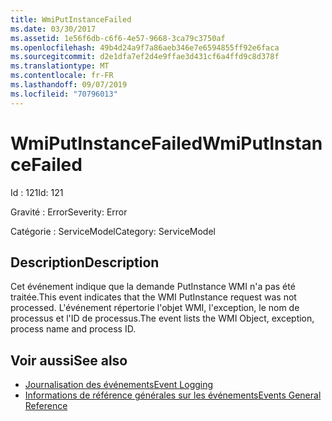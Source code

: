 ```yaml
---
title: WmiPutInstanceFailed
ms.date: 03/30/2017
ms.assetid: 1e56f6db-c6f6-4e57-9668-3ca79c3750af
ms.openlocfilehash: 49b4d24a9f7a86aeb346e7e6594855ff92e6faca
ms.sourcegitcommit: d2e1dfa7ef2d4e9ffae3d431cf6a4ffd9c8d378f
ms.translationtype: MT
ms.contentlocale: fr-FR
ms.lasthandoff: 09/07/2019
ms.locfileid: "70796013"
---
```

# <a name="wmiputinstancefailed"></a><span data-ttu-id="53247-102">WmiPutInstanceFailed</span><span class="sxs-lookup"><span data-stu-id="53247-102">WmiPutInstanceFailed</span></span>
<span data-ttu-id="53247-103">Id : 121</span><span class="sxs-lookup"><span data-stu-id="53247-103">Id: 121</span></span>  
  
 <span data-ttu-id="53247-104">Gravité : Error</span><span class="sxs-lookup"><span data-stu-id="53247-104">Severity: Error</span></span>  
  
 <span data-ttu-id="53247-105">Catégorie : ServiceModel</span><span class="sxs-lookup"><span data-stu-id="53247-105">Category: ServiceModel</span></span>  
  
## <a name="description"></a><span data-ttu-id="53247-106">Description</span><span class="sxs-lookup"><span data-stu-id="53247-106">Description</span></span>  
 <span data-ttu-id="53247-107">Cet événement indique que la demande PutInstance WMI n'a pas été traitée.</span><span class="sxs-lookup"><span data-stu-id="53247-107">This event indicates that the WMI PutInstance request was not processed.</span></span> <span data-ttu-id="53247-108">L'événement répertorie l'objet WMI, l'exception, le nom de processus et l'ID de processus.</span><span class="sxs-lookup"><span data-stu-id="53247-108">The event lists the WMI Object, exception, process name and process ID.</span></span>  
  
## <a name="see-also"></a><span data-ttu-id="53247-109">Voir aussi</span><span class="sxs-lookup"><span data-stu-id="53247-109">See also</span></span>

- [<span data-ttu-id="53247-110">Journalisation des événements</span><span class="sxs-lookup"><span data-stu-id="53247-110">Event Logging</span></span>](index.md)
- [<span data-ttu-id="53247-111">Informations de référence générales sur les événements</span><span class="sxs-lookup"><span data-stu-id="53247-111">Events General Reference</span></span>](events-general-reference.md)
